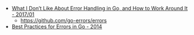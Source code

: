 - [What I Don’t Like About Error Handling in Go, and How to Work Around It - 2017/01](https://opencredo.com/why-i-dont-like-error-handling-in-go/)
    - https://github.com/go-errors/errors
- [Best Practices for Errors in Go - 2014](https://justinas.org/best-practices-for-errors-in-go/)
